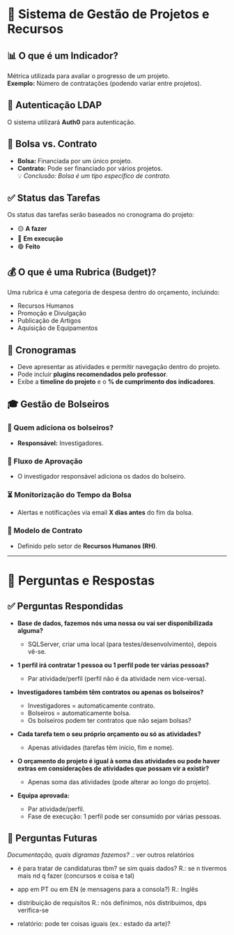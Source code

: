 ﻿# 📌 Sistema de Gestão de Projetos e Recursos

## 📊 O que é um Indicador?
Métrica utilizada para avaliar o progresso de um projeto.  
**Exemplo:** Número de contratações (podendo variar entre projetos).

## 🔐 Autenticação LDAP
O sistema utilizará **Auth0** para autenticação.

## 📑 Bolsa vs. Contrato
- **Bolsa:** Financiada por um único projeto.
- **Contrato:** Pode ser financiado por vários projetos.  
  💡 *Conclusão: Bolsa é um tipo específico de contrato.*

## ✅ Status das Tarefas
Os status das tarefas serão baseados no cronograma do projeto:
- 🟡 **A fazer**
- 🔵 **Em execução**
- 🟢 **Feito**

## 💰 O que é uma Rubrica (Budget)?
Uma rubrica é uma categoria de despesa dentro do orçamento, incluindo:
- Recursos Humanos
- Promoção e Divulgação
- Publicação de Artigos
- Aquisição de Equipamentos

## 📅 Cronogramas
- Deve apresentar as atividades e permitir navegação dentro do projeto.
- Pode incluir **plugins recomendados pelo professor**.
- Exibe a **timeline do projeto** e o **% de cumprimento dos indicadores**.

## 🎓 Gestão de Bolseiros

### 👥 Quem adiciona os bolseiros?
- **Responsável:** Investigadores.

### 🔄 Fluxo de Aprovação
- O investigador responsável adiciona os dados do bolseiro.

### ⏳ Monitorização do Tempo da Bolsa
- Alertas e notificações via email **X dias antes** do fim da bolsa.

### 📄 Modelo de Contrato
- Definido pelo setor de **Recursos Humanos (RH)**.

---

# 📌 Perguntas e Respostas

## ✅ Perguntas Respondidas
- **Base de dados, fazemos nós uma nossa ou vai ser disponibilizada alguma?**
  - SQLServer, criar uma local (para testes/desenvolvimento), depois vê-se.

- **1 perfil irá contratar 1 pessoa ou 1 perfil pode ter várias pessoas?**
  - Par atividade/perfil (perfil não é da atividade nem vice-versa).

- **Investigadores também têm contratos ou apenas os bolseiros?**
  - Investigadores = automaticamente contrato.
  - Bolseiros = automaticamente bolsa.
  - Os bolseiros podem ter contratos que não sejam bolsas?

- **Cada tarefa tem o seu próprio orçamento ou só as atividades?**
  - Apenas atividades (tarefas têm início, fim e nome).

- **O orçamento do projeto é igual à soma das atividades ou pode haver extras em considerações de atividades que possam vir a existir?**
  - Apenas soma das atividades (pode alterar ao longo do projeto).

- **Equipa aprovada:**
  - Par atividade/perfil.
  - Fase de execução: 1 perfil pode ser consumido por várias pessoas.

## 📌 Perguntas Futuras

*Documentação, quais digramas fazemos?* .: ver outros relatórios
- é para tratar de candidaturas tbm? se sim quais dados? R.: se n tivermos mais nd q fazer (concursos e coisa e tal)
- app em PT ou em EN (e mensagens para a consola?) R.: Inglês
- distribuição de requisitos R.: nós definimos, nós distribuimos, dps verifica-se

- relatório: pode ter coisas iguais (ex.: estado da arte)?